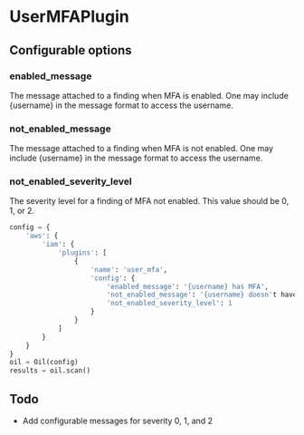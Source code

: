 # UserMFAPlugin

## Configurable options
### enabled_message
The message attached to a finding when MFA is enabled.
One may include {username} in the message format to access the username.

### not_enabled_message
The message attached to a finding when MFA is not enabled.
One may include {username} in the message format to access the username.

### not_enabled_severity_level
The severity level for a finding of MFA not enabled.
This value should be 0, 1, or 2.

```Python
config = {
    'aws': {
        'iam': {
            'plugins': [
                {
                    'name': 'user_mfa',
                    'config': {
                        'enabled_message': '{username} has MFA',
                        'not_enabled_message': '{username} doesn't have MFA,
                        'not_enabled_severity_level': 1
                    }
                }
            ]
        }
    }
}
oil = Oil(config)
results = oil.scan()
```


## Todo
* Add configurable messages for severity 0, 1, and 2

